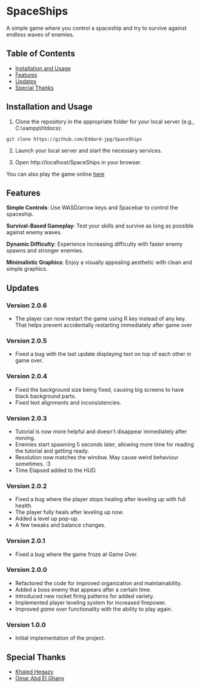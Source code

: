 # SpaceShips

A simple game where you control a spaceship and try to survive against endless waves of enemies.

## Table of Contents

- [Installation and Usage](#installation-and-usage)
- [Features](#features)
- [Updates](#updates)
- [Special Thanks](#special-thanks)

## Installation and Usage

1. Clone the repository in the appropriate folder for your local server (e.g., C:\xampp\htdocs):
```shell
git clone https://github.com/Eddard-jpg/SpaceShips
```
2. Launch your local server and start the necessary services.

3. Open http://localhost/SpaceShips in your browser.

You can also play the game online [here](https://eddard-jpg.github.io/SpaceShips/)

## Features

**Simple Controls**: Use WASD/arrow keys and Spacebar to control the spaceship.

**Survival-Based Gameplay**: Test your skills and survive as long as possible against enemy waves.

**Dynamic Difficulty**: Experience increasing difficulty with faster enemy spawns and stronger enemies.

**Minimalistic Graphics**: Enjoy a visually appealing aesthetic with clean and simple graphics.

## Updates

### Version 2.0.6

- The player can now restart the game using R key instead of any key. That helps prevent accidentally restarting immediately after game over

### Version 2.0.5

- Fixed a bug with the last update displaying text on top of each other in game over.

### Version 2.0.4

- Fixed the background size being fixed, causing big screens to have black background parts.
- Fixed text alignments and inconsistencies.

### Version 2.0.3

- Tutorial is now more helpful and doesn't disappear immediately after moving.
- Enemies start spawning 5 seconds later, allowing more time for reading the tutorial and getting ready.
- Resolution now matches the window. May cause weird behaviour sometimes. :3
- Time Elapsed added to the HUD.

### Version 2.0.2

- Fixed a bug where the player stops healing after leveling up with full health.
- The player fully heals after leveling up now.
- Added a level up pop-up.
- A few tweaks and balance changes.

### Version 2.0.1

- Fixed a bug where the game froze at Game Over.

### Version 2.0.0

- Refactored the code for improved organization and maintainability.
- Added a boss enemy that appears after a certain time.
- Introduced new rocket firing patterns for added variety.
- Implemented player leveling system for increased firepower.
- Improved *game over* functionality with the ability to play again.

### Version 1.0.0

- Initial implementation of the project.

## Special Thanks

- [Khaled Hegazy](https://github.com/KhaledHegazy222)
- [Omar Abd El Ghany](https://github.com/Omar622)
